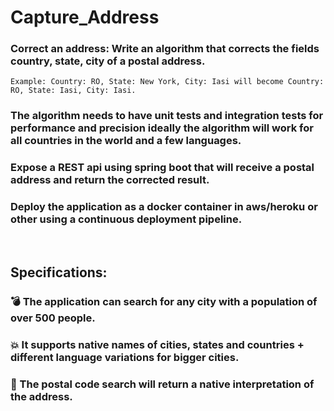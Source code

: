 # Capture_Address

### Correct an address: Write an algorithm that corrects the fields country, state, city of a postal address. 
    Example: Country: RO, State: New York, City: Iasi will become Country: RO, State: Iasi, City: Iasi. 
### The algorithm needs to have unit tests and integration tests for performance and precision ideally the algorithm will work for all countries in the world and a few languages. 
### Expose a REST api using spring boot that will receive a postal address and return the corrected result. 
### Deploy the application as a docker container in aws/heroku or other using a continuous deployment pipeline.

<br/>

## Specifications:

### 💣 The application can search for any city with a population of over 500 people.
### 💥 It supports native names of cities, states and countries + different language variations for bigger cities.
### 🥦 The postal code search will return a native interpretation of the address.
